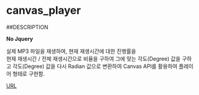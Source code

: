 # canvas_player

##DESCRIPTION  

**No Jquery**  

실제 MP3 파일을 재생하여, 현재 재생시간에 대한 진행률을  
현재 재생시간 / 전체 재생시간으로 비율을 구하여 그에 맞는 각도(Degree) 값을 구하고
각도(Degree) 값을 다시 Radian 값으로 변환하여 Canvas API를 활용하여
플레이어 형태로 구현함.

[URL](https://kongbeoul.github.io/canvas_player/)

